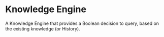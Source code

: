 ﻿# Knowledge Engine
 A Knowledge Engine that provides a Boolean decision to query, based on the existing knowledge (or History).
